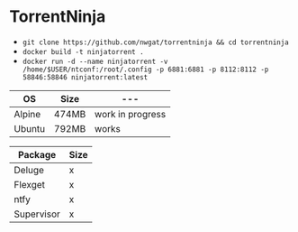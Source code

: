 # TorrentNinja
* `git clone https://github.com/nwgat/torrentninja && cd torrentninja`
* `docker build -t ninjatorrent .`
* `docker run -d --name ninjatorrent -v /home/$USER/ntconf:/root/.config -p 6881:6881 -p 8112:8112 -p 58846:58846 ninjatorrent:latest`


| OS | Size |---|
|--------|---|---|
| Alpine | 474MB | work in progress|
| Ubuntu | 792MB | works |

| Package | Size |
|--------|---|
| Deluge | x |
| Flexget | x |
| ntfy | x | 
| Supervisor | x | 
